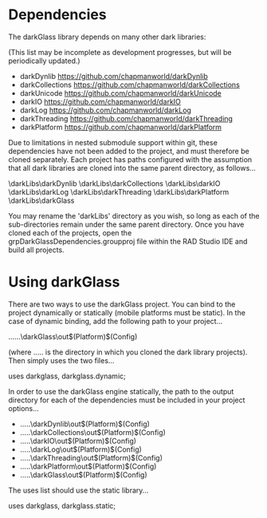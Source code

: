# Dependencies

The darkGlass library depends on many other dark libraries:

  (This list may be incomplete as development progresses, but will be periodically updated.)

  * darkDynlib       https://github.com/chapmanworld/darkDynlib
  * darkCollections  https://github.com/chapmanworld/darkCollections
  * darkUnicode      https://github.com/chapmanworld/darkUnicode
  * darkIO           https://github.com/chapmanworld/darkIO
  * darkLog          https://github.com/chapmanworld/darkLog
  * darkThreading    https://github.com/chapmanworld/darkThreading
  * darkPlatform     https://github.com/chapmanworld/darkPlatform
  
Due to limitations in nested submodule support within git, these dependencies have not been added to the project, and must therefore be cloned separately.
Each project has paths configured with the assumption that all dark libraries are cloned into the same parent directory, as follows...

\darkLibs\darkDynlib
\darkLibs\darkCollections
\darkLibs\darkIO
\darkLibs\darkLog
\darkLibs\darkThreading
\darkLibs\darkPlatform
\darkLibs\darkGlass

You may rename the 'darkLibs' directory as you wish, so long as each of the sub-directories remain under the same parent directory.
Once you have cloned each of the projects, open the grpDarkGlassDependencies.groupproj file within the RAD Studio IDE and build all projects.

# Using darkGlass

There are two ways to use the darkGlass project. You can bind to the project dynamically or statically (mobile platforms must be static).
In the case of dynamic binding, add the following path to your project...

......\darkGlass\out\$(Platform)\$(Config)

(where ..... is the directory in which you cloned the dark library projects).
Then simply uses the two files...

  uses
    darkglass,
    darkglass.dynamic;
    

In order to use the darkGlass engine statically, the path to the output directory for each of the dependencies must be included in your project options...

  * .....\darkDynlib\out\$(Platform)\$(Config)
  * .....\darkCollections\out\$(Platform)\$(Config)
  * .....\darkIO\out\$(Platform)\$(Config)
  * .....\darkLog\out\$(Platform)\$(Config)
  * .....\darkThreading\out\$(Platform)\$(Config)
  * .....\darkPlatform\out\$(Platform)\$(Config)
  * .....\darkGlass\out\$(Platform)\$(Config)
  
The uses list should use the static library...

uses
  darkglass,
  darkglass.static;
  
  
  

